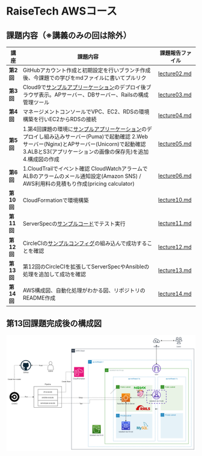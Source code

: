 # RaiseTech AWSコース

## 課題内容（※講義のみの回は除外）

|講座|課題内容|課題報告ファイル|
|---|---|---|
|**第2回**|GitHubアカウント作成と初期設定を行いブランチ作成後、今課題での学びをmdファイルに書いてプルリク|[lecture02.md](./lecture02.md)|
|**第3回**|Cloud9で[サンプルアプリーケーション](https://github.com/yuta-ushijima/raisetech-live8-sample-app.git)のデプロイ後ブラウザ表示。APサーバー、DBサーバー、Railsの構成管理ツール|[lecture03.md](./lecture03/lecture03.md)|
|**第4回**|マネージメントコンソールでVPC、EC2、RDSの環境構築を行いEC2からRDSの接続|[lecture04.md](./lecture04/lecture04.md)|
|**第5回**|1.第4回課題の環境に[サンプルアプリーケーション](https://github.com/yuta-ushijima/raisetech-live8-sample-app.git)のデプロイし組み込みサーバー(Puma)で起動確認 2.Webサーバー(Nginx)とAPサーバー(Unicorn)で起動確認 3.ALBとS3(アプリケーションの画像の保存先)を追加 4.構成図の作成|[lecture05.md](./lecture05/lecture05.md)|
|**第6回**|1.CloudTrailでイベント確認  CloudWatchアラームでALBのアラームのメール通知設定(Amazon SNS) / AWS利用料の見積もり作成(pricing calculator)|[lecture06.md](./lecture06/lecture06.md)|
|**第10回**|CloudFormationで環境構築|[lecture10.md](./lecture10/lecture10.md)|
|**第11回**|ServerSpecの[サンプルコード](https://github.com/MasatoshiMizumoto/raisetech_documents/tree/main/aws/samples/serverspec)でテスト実行|[lecture11.md](./lecture11/lecture11.md)|
|**第12回**|CircleCIの[サンプルコンフィグ](https://github.com/MasatoshiMizumoto/raisetech_documents/tree/main/aws/samples/circleci)の組み込んで成功することを確認|[lecture12.md](./lecture12/lecture12.md)|
|**第13回**|第12回のCircleCIを拡張してServerSpecやAnsibleの処理を追加して成功を確認|[lecture13.md](./lecture13/lecture13.md)|
|**第14回**|AWS構成図、自動化処理がわかる図、リポジトリの README作成|[lecture14.md](./lecture14/lecture14.md)|


## 第13回課題完成後の構成図

![構成図](lecture14/img/raisetech-aws.png)
